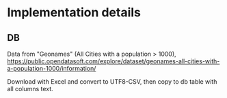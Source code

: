 # Implementation details

## DB

Data from "Geonames" (All Cities with a population > 1000), https://public.opendatasoft.com/explore/dataset/geonames-all-cities-with-a-population-1000/information/

Download with Excel and convert to UTF8-CSV, then copy to db table with all columns text.